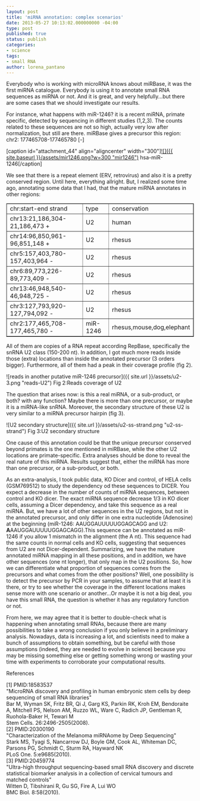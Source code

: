 ```yaml
---
layout: post
title: 'miRNA annotation: complex scenarios'
date: 2013-05-27 10:13:02.000000000 -04:00
type: post
published: true
status: publish
categories:
- science
tags:
- small RNA
author: lorena_pantano
---
```


Everybody who is working with microRNA knows about miRBase, it was the first miRNA catalogue. Everybody is using it to annotate small RNA sequences as miRNA or not. And it is great, and very helpfully...but there are some cases that we should investigate our results.

For instance, what happens with miR-1246? it is a recent miRNA, primate specific, detected by sequencing in different studies (1,2,3). The counts related to these sequences are not so high, actually very low after normalization, but still are there. miRBase gives a precursor this region: chr2: 177465708-177465780 [-]

[caption id="attachment_44" align="aligncenter" width="300"][![]({{ site.baseurl }}/assets/mir1246.png?w=300 "mir1246")](http://lorenapantano.files.wordpress.com/2012/02/mir1246.png) hsa-miR-1246[/caption]

We see that there is a repeat element (ERV, retrovirus) and also it is a pretty conserved region. Until here, everything allright. But, I realized some time ago, annotating some data that I had, that the mature miRNA annotates in other regions:

<table border="1">

<tbody>

<tr>

<td>chr:start-end strand</td>

<td>type</td>

<td>conservation</td></tr>

<tr><td>chr13:21,186,304-21,186,473 +</td>

<td>U2</td>

<td>human</td></tr>

<tr><td>chr14:96,850,961-96,851,148 +</td>

<td>U2</td>

<td>rhesus</td></tr>

<tr><td>chr5:157,403,780-157,403,964 -</td>

<td>U2</td>

<td>rhesus</td></tr>

<tr><td>chr6:89,773,226-89,773,409 -</td>

<td>U2</td>

<td>rhesus</td></tr>

<tr><td>chr13:46,948,540-46,948,725 -</td>

<td>U2</td>

<td>rhesus</td></tr>

<tr><td>chr3:127,793,920-127,794,092 -</td>

<td>U2</td>

<td>rhesus</td></tr>

<tr><td>chr2:177,465,708-177,465,780 -</td>

<td>miR-1246</td>

<td>rhesus,mouse,dog,elephant</td>

</tr>

</tbody>

</table>

All of them are copies of a RNA repeat according RepBase, specifically the snRNA U2 class (150-200 nt). In addition, I got much more reads inside those (extra) locations than inside the annotated precursor (3 orders bigger). Furthermore, all of them had a peak in their coverage profile (fig 2).

![reads in another putative miR-1246 precursor]({{ site.url }}/assets/u2-3.png "reads-U2") Fig 2:Reads coverage of U2

The question that arises now: is this a real miRNA, or a sub-product, or both? with any function? Maybe there is more than one precursor, or maybe it is a miRNA-like snRNA. Moreover, the secondary structure of these U2 is very similar to a miRNA precursor hairpin (fig 3).

![U2 secondary structure]({{ site.url }}/assets/u2-ss-strand.png "u2-ss-strand") Fig 3:U2 secondary structure

One cause of this annotation could be that the unique precursor conserved beyond primates is the one mentioned in miRBase, while the other U2 locations are primate-specific. Extra analyses should be done to reveal the real nature of this miRNA. Results suggest that, either the miRNA has more than one precursor, or a sub-product, or both.

As an extra-analysis, I took public data, KO Dicer and control, of HELA cells (GSM769512) to study the dependency od these sequences to DICER. You expect a decrease in the number of counts of miRNA sequences, between control and KO dicer. The exact miRNA sequence decrease 1/3 in KO dicer cells, assuming a Dicer dependency, and take this sequence as a real miRNA. But, we have a lot of other sequences in the U2 regions, but not in the annotated precursor, and only differ in one extra nucleotide (Adenosine) at the beginning (miR-1246: AAUGGAUUUUUGGAGCAGG and U2: **A**AAUGGAUUUUUGGAGCAGG).This sequence can be annotated as miR-1246 if you allow 1 mismatch in the alignment (the A nt). This sequence had the same counts in normal cells and KO cells, suggesting that sequences from U2 are not Dicer-dependent. Summarizing, we have the mature annotated miRNA mapping in all these positions, and in addition, we have other sequences (one nt longer), that only map in the U2 positions. So, how we can differentiate what proportion of sequences comes from the precursors and what comes from the other positions? Well, one possibility is to detect the precursor by PCR in your samples, to assume that at least it is there, or try to see whether the coverage in the different locations makes sense more with one scenario or another...Or maybe it is not a big deal, you have this small RNA, the question is whether it has any regulatory function or not.

From here, we may agree that it is better to double-check what is happening when annotating small RNAs, because there are many possibilities to take a wrong conclusion if you only believe in a preliminary analysis. Nowadays, data is increasing a lot, and scientists need to make a bunch of assumptions to obtain something, but be careful with those assumptions (indeed, they are needed to evolve in science) because you may be missing something else or getting something wrong or wasting your time with experiments to corroborate your computational results.

References

[1] PMID:18583537  
"MicroRNA discovery and profiling in human embryonic stem cells by deep sequencing of small RNA libraries"  
Bar M, Wyman SK, Fritz BR, Qi J, Garg KS, Parkin RK, Kroh EM, Bendoraite A, Mitchell PS, Nelson AM, Ruzzo WL, Ware C, Radich JP, Gentleman R, Ruohola-Baker H, Tewari M  
Stem Cells. 26:2496-2505(2008).  
[2] PMID:20300190  
"Characterization of the Melanoma miRNAome by Deep Sequencing"  
Stark MS, Tyagi S, Nancarrow DJ, Boyle GM, Cook AL, Whiteman DC, Parsons PG, Schmidt C, Sturm RA, Hayward NK  
PLoS One. 5:e9685(2010).  
[3] PMID:20459774  
"Ultra-high throughput sequencing-based small RNA discovery and discrete statistical biomarker analysis in a collection of cervical tumours and matched controls"  
Witten D, Tibshirani R, Gu SG, Fire A, Lui WO  
BMC Biol. 8:58(2010).